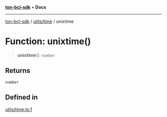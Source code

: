 [**ton-bcl-sdk**](../../../README.md) • **Docs**

***

[ton-bcl-sdk](../../../modules.md) / [utils/time](../README.md) / unixtime

# Function: unixtime()

> **unixtime**(): `number`

## Returns

`number`

## Defined in

[utils/time.ts:1](https://github.com/ton-fun-tech/ton-bcl-sdk/blob/dd5e1aad56460b504ee72a0e5d189cd8ce611083/src/utils/time.ts#L1)
